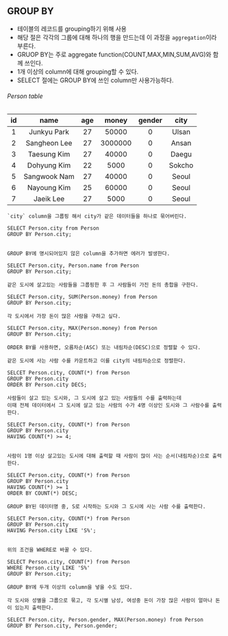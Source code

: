## GROUP BY

- 테이블의 레코드를 grouping하기 위해 사용
- 해당 절은 각각의 그룹에 대해 하나의 행을 만드는데 이 과정을 `aggregation`이라 부른다.
- GRUOP BY는 주로 aggregate function(COUNT,MAX,MIN,SUM,AVG)와 함께 쓰인다.
- 1개 이상의 column에 대해 grouping할 수 있다.
- SELECT 절에는 GROUP BY에 쓰인 column만 사용가능하다.

###### Person table

| id  |     name     | age |  money  | gender |  city  |
| :-: | :----------: | :-: | :-----: | :----: | :----: |
|  1  | Junkyu Park  | 27  |  50000  |   0    | Ulsan  |
|  2  | Sangheon Lee | 27  | 3000000 |   0    | Ansan  |
|  3  | Taesung Kim  | 27  |  40000  |   0    | Daegu  |
|  4  | Dohyung Kim  | 22  |  5000   |   0    | Sokcho |
|  5  | Sangwook Nam | 27  |  40000  |   0    | Seoul  |
|  6  | Nayoung Kim  | 25  |  60000  |   0    | Seoul  |
|  7  |  Jaeik Lee   | 27  |  5000   |   0    | Seoul  |

```
`city` column을 그룹핑 해서 city가 같은 데이터들을 하나로 묶어버린다.

SELECT Person.city from Person
GROUP BY Person.city;


GROUP BY에 명시되어있지 않은 column을 추가하면 에러가 발생한다.

SELECT Person.city, Person.name from Person
GROUP BY Person.city;
```

```
같은 도시에 살고있는 사람들을 그룹핑한 후 그 사람들이 가진 돈의 총합을 구한다.

SELECT Person.city, SUM(Person.money) from Person
GROUP BY Person.city;
```

```
각 도시에서 가장 돈이 많은 사람을 구하고 싶다.

SELECT Person.city, MAX(Person.money) from Person
GROUP BY Person.city;
```

```
ORDER BY를 사용하면, 오름차순(ASC) 또는 내림차순(DESC)으로 정렬할 수 있다.

같은 도시에 사는 사람 수를 카운트하고 이를 city의 내림차순으로 정렬한다.

SELCET Person.city, COUNT(*) from Person
GROUP BY Person.city
ORDER BY Person.city DECS;
```

```
사람들이 살고 있는 도시와, 그 도시에 살고 있는 사람들의 수를 출력하는데
이때 전체 데이터에서 그 도시에 살고 있는 사람의 수가 4명 이상인 도시와 그 사람수를 출력한다.

SELECT Person.city, COUNT(*) from Person
GROUP BY Person.city
HAVING COUNT(*) >= 4;


사람이 1명 이상 살고있는 도시에 대해 출력할 때 사람이 많이 사는 순서(내림차순)으로 출력한다.

SELECT Person.city, COUNT(*) from Person
GROUP BY Person.city
HAVING COUNT(*) >= 1
ORDER BY COUNT(*) DESC;
```

```
GROUP BY된 데이터명 중, S로 시작하는 도시와 그 도시에 사는 사람 수를 출력한다.

SELECT Person.city, COUNT(*) from Person
GROUP BY Person.city
HAVING Person.city LIKE 'S%';


위의 조건을 WHERE로 바꿀 수 있다.

SELECT Person.city, COUNT(*) from Person
WHERE Person.city LIKE 'S%'
GROUP BY Person.city;
```

```
GROUP BY에 두개 이상의 column을 넣을 수도 있다.

각 도시와 성별을 그룹으로 묶고, 각 도시별 남성, 여성중 돈이 가장 많은 사람이 얼마나 돈이 있는지 출력한다.

SELECT Person.city, Person.gender, MAX(Person.money) from Person
GROUP BY Person.city, Person.gender;

```
